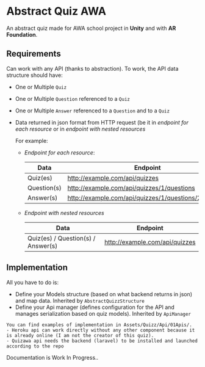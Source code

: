 # Abstract Quiz AWA

An abstract quiz made for AWA school project in **Unity** and with **AR Foundation**.

## Requirements

Can work with any API (thanks to abstraction). To work, the API data structure should have:

- One or Multiple `Quiz`

- One or Multiple `Question` referenced to a `Quiz`

- One or Multiple `Answer` referenced to a `Question` and to a `Quiz`

- Data returned in json format from HTTP request (be it in *endpoint for each resource*  or in *endpoint with nested resources*

  For example:

  - *Endpoint for each resource*:

    | Data        | Endpoint                                             |
    | ----------- | ---------------------------------------------------- |
    | Quiz(es)    | http://example.com/api/quizzes                       |
    | Question(s) | http://example.com/api/quizzes/1/questions           |
    | Answer(s)   | http://example.com/api/quizzes/1/questions/2/answers |

  

  - *Endpoint with nested resources*

    | Data                               | Endpoint                       |
    | ---------------------------------- | ------------------------------ |
    | Quiz(es) / Question(s) / Answer(s) | http://example.com/api/quizzes |

## Implementation

All you have to do is:

- Define your Models structure (based on what backend returns in json) and map data. Inherited by `AbstractQuizzStructure`
- Define your Api manager (defines configuration for the API and manages serialization based on quiz models). Inherited by `ApiManager`

```
You can find examples of implementation in Assets/Quizz/Api/01Apis/. 
- Heroku api can work directly without any other component because it is already online (I am not the creator of this quiz). 
- Quizawa api needs the backend (laravel) to be installed and launched according to the repo
```





Documentation is Work In Progress..

